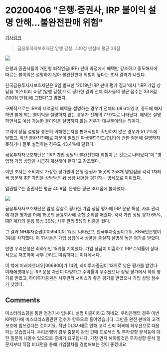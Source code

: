 # 20200406 "은행·증권사, IRP 불이익 설명 안해…불완전판매 위험"

[기사링크](<https://www.yna.co.kr/view/AKR20200406041300008?input=1195m>)



> 금융투자자보호재단 암행 감찰…100점 만점에 평균 34점



![](https://img0.yna.co.kr/photo/cms/2015/11/18/01/C0A8CA3D0000015119CA89BC00098A62_P4.jpeg)



은행과 증권사들이 개인형 퇴직연금(IRP) 판매 과정에서 혜택만 강조하고 중도해지에 따르는 불이익은 설명하지 않아 불완전판매 위험이 높다는 조사 결과가 나왔다.



한국금융투자자보호재단은 6일 발표한 '2019년 IRP 판매 평가 결과'에서 "IRP 가입 상담을 '미스터리 쇼핑'(암행 감찰)으로 평가한 결과 전체 회사들의 평균 점수는 33.8점(100점 만점)에 그쳤다"고 밝혔다.



구체적으로는 IRP의 세액공제 혜택을 설명하는 경우가 전체의 68.6%였고, 중도에 해지하면 받게 되는 불이익을 설명하지 않는 경우가 전체의 77.9%로 나타났다. 혜택은 설명하면서도 예상 가능한 불이익은 설명하지 않는 경우가 대부분이라는 의미다.



고객이 상품 설명을 충분히 이해했는지를 판매직원이 확인하지 않은 경우가 51.2%에 달했고, 작년 불완전판매로 파문이 일었던 파생결합펀드(DLF)에 관한 질문에 설명하지 못하거나 잘못 설명하는 경우도 43.4%에 달했다.



금융투자자보호재단은 "IRP 가입 상담의 불완전판매 위험이 큰 것으로 나타났다"며 "영업점 가입 상담을 시급히 개선해야 한다"고 강조했다.



이번 조사는 소비자로 가장한 평가원이 은행·증권사 15곳의 258개 영업점을 각각 1차례씩 방문해 IRP 가입을 상담받은 뒤 상담 내용을 평가하는 방식으로 이뤄졌다.



업권별로는 증권사는 평균 40.8점, 은행은 평균 30.1점에 불과했다.



![](https://img8.yna.co.kr/etc/inner/KR/2020/04/06/AKR20200406041300008_01_i_P4.jpg)



금융투자자보호재단은 암행 감찰로 평가한 가입 상담 평가에 IRP 운용 특성, 사후 관리에 대한 평가를 더해 15곳의 금융회사에 종합 순위를 매겼다. 각각 가입 상담 평가 65%, IRP 계좌의 운용 특성 30%, 사후 관리 5%의 비중을 뒀다.



그 결과 NH투자증권[005940]이 1위로 나타났고, 한국투자증권이 2위, KB국민은행이 3위를 차지했다. 이 회사들은 가입 상담에서 상품을 충실히 설명해 높은 평가를 받았다.



반면 우리은행은 최하위인 15위를 기록했다. 가입 상담이 미흡하고 IRP 수익률이 상대적으로 저조하며 사후 관리도 미흡하다는 이유에서다.



이 밖에 미래에셋대우[006800]가 14위, 하이투자증권이 13위로 낮은 평가를 받았다. 미래에셋대우는 IRP 운용 자산이 다양하고 수익률이 우수했으나 상담 평가에서 하위 평가를 받았고, 하이투자증권은 사후관리 서비스가 좋은 평가를 받았으나 가입 상담 점수가 낮았다.



## Comments

미스터리쇼핑을 통한 점검기사 입니다. 설명 미흡이라고 하네요.
우리은행의 경우 이번 KPI평가에 미스터리쇼핑관련 점수가 항목으로 들어있습니다. 그만큼 완전 판매와 고객 보호에 힘쓰겠다는 것이지요.
작년 DLS사태로 인해 고객 신뢰 회복에 최우선으로 대응하는 모습입니다.
우리은행의 경우 충분히 완전 판매 프로세스 및 투자성향 분석등에 대한 질문이 나올수 있으므로 준비가 요구됩니다. 가장 먼저 해야할것은 투자성향 분석 질문지부터 직접 비대면을 통해 가입절차를 경험해보는 것이 좋겠네요.